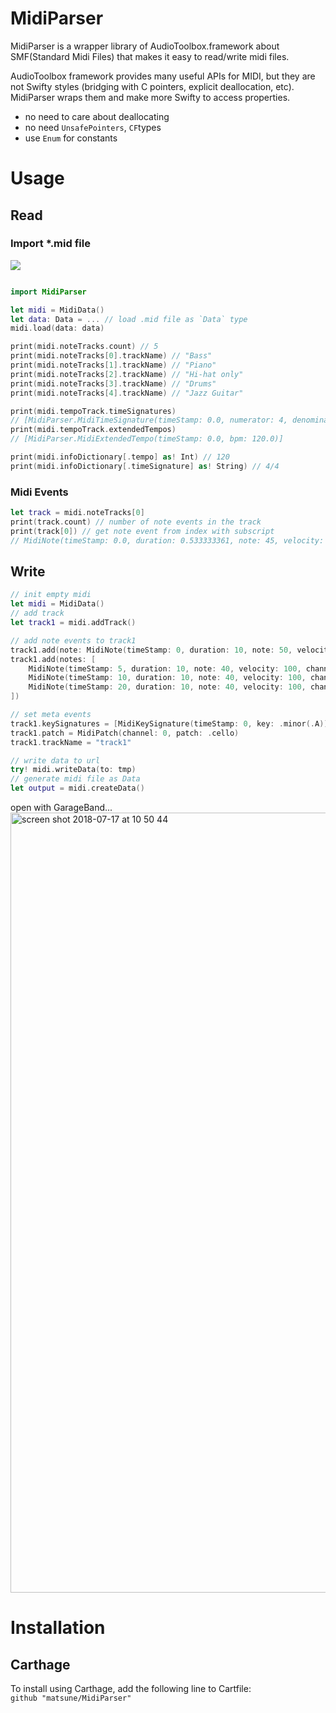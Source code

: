 # MidiParser
MidiParser is a wrapper library of AudioToolbox.framework about SMF(Standard Midi Files) that makes it easy to read/write midi files.

AudioToolbox framework provides many useful APIs for MIDI, but they are not Swifty styles (bridging with C pointers, explicit deallocation, etc).
MidiParser wraps them and make more Swifty to access properties.

- no need to care about deallocating
- no need `UnsafePointers`, `CF`types
- use `Enum` for constants

# Usage
## Read
### Import *.mid file
<img src="https://user-images.githubusercontent.com/12775019/42793905-40618dd2-89b7-11e8-934a-4109390c421f.png">

```swift

import MidiParser

let midi = MidiData()
let data: Data = ... // load .mid file as `Data` type
midi.load(data: data)

print(midi.noteTracks.count) // 5
print(midi.noteTracks[0].trackName) // "Bass"
print(midi.noteTracks[1].trackName) // "Piano"
print(midi.noteTracks[2].trackName) // "Hi-hat only"
print(midi.noteTracks[3].trackName) // "Drums"
print(midi.noteTracks[4].trackName) // "Jazz Guitar"

print(midi.tempoTrack.timeSignatures) 
// [MidiParser.MidiTimeSignature(timeStamp: 0.0, numerator: 4, denominator: 2, cc: 24, bb: 8)]
print(midi.tempoTrack.extendedTempos) 
// [MidiParser.MidiExtendedTempo(timeStamp: 0.0, bpm: 120.0)]

print(midi.infoDictionary[.tempo] as! Int) // 120
print(midi.infoDictionary[.timeSignature] as! String) // 4/4
```

### Midi Events
```swift
let track = midi.noteTracks[0]
print(track.count) // number of note events in the track
print(track[0]) // get note event from index with subscript
// MidiNote(timeStamp: 0.0, duration: 0.533333361, note: 45, velocity: 78, channel: 0, releaseVelocity: 64)
```

## Write
```swift
// init empty midi
let midi = MidiData()
// add track
let track1 = midi.addTrack()

// add note events to track1
track1.add(note: MidiNote(timeStamp: 0, duration: 10, note: 50, velocity: 100, channel: 0))
track1.add(notes: [
    MidiNote(timeStamp: 5, duration: 10, note: 40, velocity: 100, channel: 0),
    MidiNote(timeStamp: 10, duration: 10, note: 40, velocity: 100, channel: 0),
    MidiNote(timeStamp: 20, duration: 10, note: 40, velocity: 100, channel: 0)
])

// set meta events
track1.keySignatures = [MidiKeySignature(timeStamp: 0, key: .minor(.A))]
track1.patch = MidiPatch(channel: 0, patch: .cello)
track1.trackName = "track1"

// write data to url
try! midi.writeData(to: tmp)
// generate midi file as Data
let output = midi.createData()
```
open with GarageBand...
<img width="1248" alt="screen shot 2018-07-17 at 10 50 44" src="https://user-images.githubusercontent.com/12775019/42794073-01d61cda-89b8-11e8-85d8-93c8bb43d848.png">

# Installation
## Carthage
To install using Carthage, add the following line to Cartfile:  
`github "matsune/MidiParser"`
